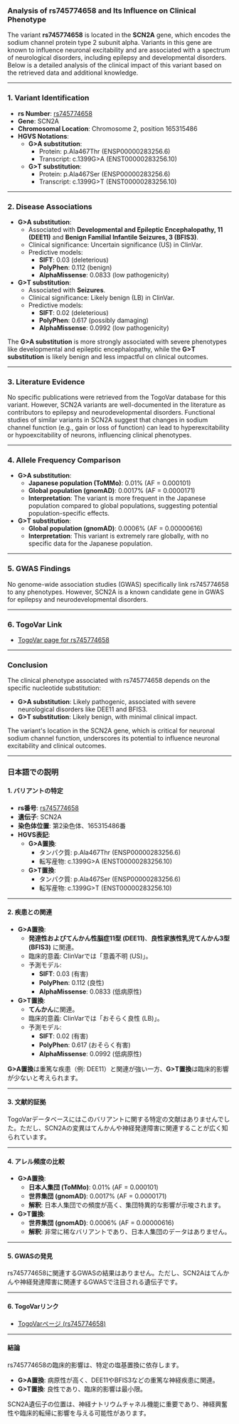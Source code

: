### Analysis of rs745774658 and Its Influence on Clinical Phenotype

The variant **rs745774658** is located in the **SCN2A** gene, which encodes the sodium channel protein type 2 subunit alpha. Variants in this gene are known to influence neuronal excitability and are associated with a spectrum of neurological disorders, including epilepsy and developmental disorders. Below is a detailed analysis of the clinical impact of this variant based on the retrieved data and additional knowledge.

---

### 1. **Variant Identification**
- **rs Number**: [rs745774658](https://identifiers.org/dbsnp/rs745774658)
- **Gene**: SCN2A
- **Chromosomal Location**: Chromosome 2, position 165315486
- **HGVS Notations**:
  - **G>A substitution**:
    - Protein: p.Ala467Thr (ENSP00000283256.6)
    - Transcript: c.1399G>A (ENST00000283256.10)
  - **G>T substitution**:
    - Protein: p.Ala467Ser (ENSP00000283256.6)
    - Transcript: c.1399G>T (ENST00000283256.10)

---

### 2. **Disease Associations**
- **G>A substitution**:
  - Associated with **Developmental and Epileptic Encephalopathy, 11 (DEE11)** and **Benign Familial Infantile Seizures, 3 (BFIS3)**.
  - Clinical significance: Uncertain significance (US) in ClinVar.
  - Predictive models:
    - **SIFT**: 0.03 (deleterious)
    - **PolyPhen**: 0.112 (benign)
    - **AlphaMissense**: 0.0833 (low pathogenicity)
- **G>T substitution**:
  - Associated with **Seizures**.
  - Clinical significance: Likely benign (LB) in ClinVar.
  - Predictive models:
    - **SIFT**: 0.02 (deleterious)
    - **PolyPhen**: 0.617 (possibly damaging)
    - **AlphaMissense**: 0.0992 (low pathogenicity)

The **G>A substitution** is more strongly associated with severe phenotypes like developmental and epileptic encephalopathy, while the **G>T substitution** is likely benign and less impactful on clinical outcomes.

---

### 3. **Literature Evidence**
No specific publications were retrieved from the TogoVar database for this variant. However, SCN2A variants are well-documented in the literature as contributors to epilepsy and neurodevelopmental disorders. Functional studies of similar variants in SCN2A suggest that changes in sodium channel function (e.g., gain or loss of function) can lead to hyperexcitability or hypoexcitability of neurons, influencing clinical phenotypes.

---

### 4. **Allele Frequency Comparison**
- **G>A substitution**:
  - **Japanese population (ToMMo)**: 0.01% (AF = 0.000101)
  - **Global population (gnomAD)**: 0.0017% (AF = 0.0000171)
  - **Interpretation**: The variant is more frequent in the Japanese population compared to global populations, suggesting potential population-specific effects.
- **G>T substitution**:
  - **Global population (gnomAD)**: 0.0006% (AF = 0.00000616)
  - **Interpretation**: This variant is extremely rare globally, with no specific data for the Japanese population.

---

### 5. **GWAS Findings**
No genome-wide association studies (GWAS) specifically link rs745774658 to any phenotypes. However, SCN2A is a known candidate gene in GWAS for epilepsy and neurodevelopmental disorders.

---

### 6. **TogoVar Link**
- [TogoVar page for rs745774658](https://togovar.org/variant/tgv9339051)

---

### **Conclusion**
The clinical phenotype associated with rs745774658 depends on the specific nucleotide substitution:
- **G>A substitution**: Likely pathogenic, associated with severe neurological disorders like DEE11 and BFIS3.
- **G>T substitution**: Likely benign, with minimal clinical impact.

The variant's location in the SCN2A gene, which is critical for neuronal sodium channel function, underscores its potential to influence neuronal excitability and clinical outcomes.

---

### 日本語での説明

#### 1. **バリアントの特定**
- **rs番号**: [rs745774658](https://identifiers.org/dbsnp/rs745774658)
- **遺伝子**: SCN2A
- **染色体位置**: 第2染色体、165315486番
- **HGVS表記**:
  - **G>A置換**:
    - タンパク質: p.Ala467Thr (ENSP00000283256.6)
    - 転写産物: c.1399G>A (ENST00000283256.10)
  - **G>T置換**:
    - タンパク質: p.Ala467Ser (ENSP00000283256.6)
    - 転写産物: c.1399G>T (ENST00000283256.10)

---

#### 2. **疾患との関連**
- **G>A置換**:
  - **発達性およびてんかん性脳症11型 (DEE11)**、**良性家族性乳児てんかん3型 (BFIS3)** に関連。
  - 臨床的意義: ClinVarでは「意義不明 (US)」。
  - 予測モデル:
    - **SIFT**: 0.03 (有害)
    - **PolyPhen**: 0.112 (良性)
    - **AlphaMissense**: 0.0833 (低病原性)
- **G>T置換**:
  - **てんかん**に関連。
  - 臨床的意義: ClinVarでは「おそらく良性 (LB)」。
  - 予測モデル:
    - **SIFT**: 0.02 (有害)
    - **PolyPhen**: 0.617 (おそらく有害)
    - **AlphaMissense**: 0.0992 (低病原性)

**G>A置換**は重篤な疾患（例: DEE11）と関連が強い一方、**G>T置換**は臨床的影響が少ないと考えられます。

---

#### 3. **文献的証拠**
TogoVarデータベースにはこのバリアントに関する特定の文献はありませんでした。ただし、SCN2Aの変異はてんかんや神経発達障害に関連することが広く知られています。

---

#### 4. **アレル頻度の比較**
- **G>A置換**:
  - **日本人集団 (ToMMo)**: 0.01% (AF = 0.000101)
  - **世界集団 (gnomAD)**: 0.0017% (AF = 0.0000171)
  - **解釈**: 日本人集団での頻度が高く、集団特異的な影響が示唆されます。
- **G>T置換**:
  - **世界集団 (gnomAD)**: 0.0006% (AF = 0.00000616)
  - **解釈**: 非常に稀なバリアントであり、日本人集団のデータはありません。

---

#### 5. **GWASの発見**
rs745774658に関連するGWASの結果はありません。ただし、SCN2Aはてんかんや神経発達障害に関連するGWASで注目される遺伝子です。

---

#### 6. **TogoVarリンク**
- [TogoVarページ (rs745774658)](https://togovar.org/variant/tgv9339051)

---

#### **結論**
rs745774658の臨床的影響は、特定の塩基置換に依存します。
- **G>A置換**: 病原性が高く、DEE11やBFIS3などの重篤な神経疾患に関連。
- **G>T置換**: 良性であり、臨床的影響は最小限。

SCN2A遺伝子の位置は、神経ナトリウムチャネル機能に重要であり、神経興奮性や臨床的転帰に影響を与える可能性があります。
